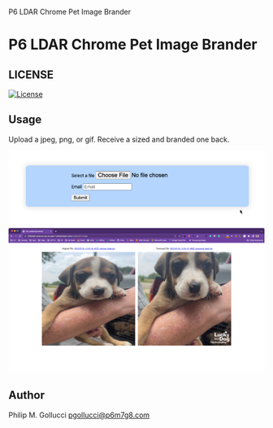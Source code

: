 P6 LDAR Chrome Pet Image Brander

# P6 LDAR Chrome Pet Image Brander

## LICENSE

[![License](https://img.shields.io/badge/License-Apache%202.0-yellowgreen.svg)](https://opensource.org/licenses/Apache-2.0)

## Usage

Upload a jpeg, png, or gif. Receive a sized and branded one back.

![./assets/form.png](./assets/form.png)
![./assets/result.png](./assets/result.png)

## Author

Philip M. Gollucci <pgollucci@p6m7g8.com>
